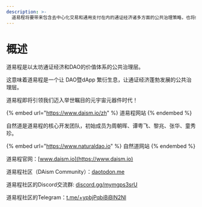 ```yaml
---
description: >-
  道易程将要带来包含去中心化交易和通用支付在内的通证经济诸多方面的公共治理策略，也将给DAO的治理带来一个全新的价值体系，最终为通证经济和DAO的发展提供坚实的基础。
---
```


# 概述

道易程是以太坊通证经济和DAO的价值体系的公共治理层。

这意味着道易程是一个让 DAO暨dApp 繁衍生息，让通证经济蓬勃发展的公共治理层。

道易程即将引领我们迈入举世瞩目的元宇宙元器件时代！

{% embed url="https://www.daism.io/zh" %}
道易程网站
{% endembed %}

自然道是道易程的核心开发团队，初始成员为周朝晖、谭粤飞、黎兆、张华、童秀珍。

{% embed url="https://www.naturaldao.io" %}
自然道网站
{% endembed %}

道易程官网：[www.daism.io](https://www.daism.io)

道易程社区（DAism Community）：[daotodon.me](https://daotodon.me)

道易程社区的Discord交流群: [discord.gg/mymgps3srU](https://discord.gg/mymgps3srU)

道易程社区的Telegram：[t.me/+ypbjPqbiBiBlN2Nl](https://t.me/+ypbjPqbiBiBlN2Nl)
